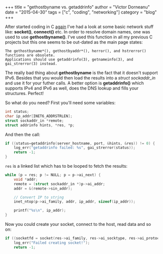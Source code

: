 +++
title = "gethostbyname vs. getaddrinfo"
author = "Victor Dorneanu"
date = "2015-04-30"
tags = ["c", "coding", "networking"]
category = "blog"
+++

After started coding in C [again](http://blog.dornea.nu/2015/04/21/coming-back-to-cc-after-2-years) I've had a look
at some basic network stuff like: **socket()**, **connect()** etc. In order to resolve domain names, one was used to 
use **gethostbyname()**. I've used this function in all my previous C projects but this one seems to be out-dated as 
the main page states:

    The gethostbyname*(), gethostbyaddr*(), herror(), and hstrerror() functions are obsolete.  
    Applications should use getaddrinfo(3), getnameinfo(3), and gai_strerror(3) instead.

The really bad thing about **gethostbyname** is the fact that it doesn't support IPv6. Besides that you would then load
the results into a *struct sockaddr_in*  and use it for your futher calls. A better option is **getaddrinfo()** which 
supports IPv4 and IPv6 as well, does the DNS lookup and fills your structures. Perfect! 

So what do you need? First you'll need some variables:

```c
int status;
char ip_addr[INET6_ADDRSTRLEN];
struct sockaddr_in *remote;
struct addrinfo hints, *res, *p;
```

And then the call:

```c
if ((status=getaddrinfo(server_hostname, port, &hints, &res)) != 0) {
    log_err("getaddrinfo failed: %s", gai_strerror(status));
    return -1;
}

```

`res` is a linked list which has to be looped to fetch the results:

```c
while (p = res; p != NULL; p = p->ai_next) {
    void *addr;
    remote = (struct sockaddr_in *)p->ai_addr;
    addr = &(remote->sin_addr);

    // Convert IP to string
    inet_ntop(p->ai_family, addr, ip_addr, sizeof(ip_addr));

    printf("%s\n", ip_addr);
}
```

Now you could create your socket, connect to the host, read data and so on:

```c
if ((socketfd = socket(res->ai_family, res->ai_socktype, res->ai_protocol)) < 0) {
    log_err("Failed creating socket!");
    return -1;
